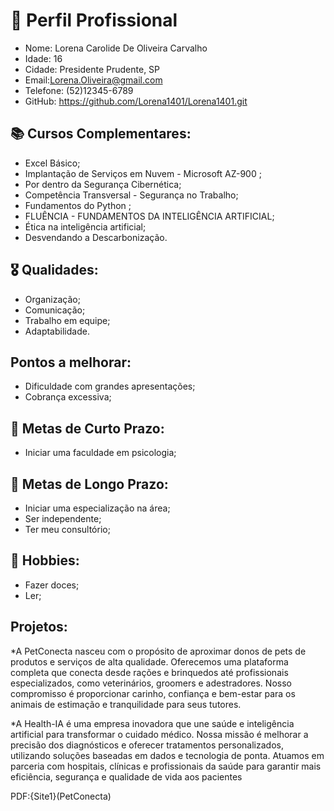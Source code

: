 # 📄 Perfil Profissional
* Nome: Lorena Carolide De Oliveira Carvalho
* Idade: 16
* Cidade: Presidente Prudente, SP
* Email:Lorena.Oliveira@gmail.com
* Telefone: (52)12345-6789
* GitHub: https://github.com/Lorena1401/Lorena1401.git

## 📚 Cursos Complementares:
* Excel Básico;
* Implantação de Serviços em Nuvem - Microsoft AZ-900 ;
* Por dentro da Segurança Cibernética;
* Competência Transversal - Segurança no Trabalho;
* Fundamentos do Python ;
* FLUÊNCIA - FUNDAMENTOS DA INTELIGÊNCIA ARTIFICIAL;
* Ética na inteligência artificial;
* Desvendando a Descarbonização.

## 🎖 Qualidades:
* Organização;
* Comunicação;
* Trabalho em equipe;
* Adaptabilidade.

## Pontos a melhorar:
* Dificuldade com grandes apresentações;
* Cobrança excessiva;

## 🎯 Metas de Curto Prazo:
* Iniciar uma faculdade em psicologia;

## 🎯 Metas de Longo Prazo:
* Iniciar uma especialização na área;
* Ser independente;
* Ter meu consultório;

## 🎨 Hobbies:
* Fazer doces;
* Ler;
## Projetos:
*A PetConecta nasceu com o propósito de aproximar donos de pets de produtos e serviços de alta qualidade. Oferecemos uma plataforma completa que conecta desde rações e brinquedos até profissionais especializados, como veterinários, groomers e adestradores.
Nosso compromisso é proporcionar carinho, confiança e bem-estar para os animais de estimação e tranquilidade para seus tutores.

*A Health-IA é uma empresa inovadora que une saúde e inteligência artificial para transformar o cuidado médico. Nossa missão é melhorar a precisão dos diagnósticos e oferecer tratamentos personalizados, utilizando soluções baseadas em dados e tecnologia de ponta. Atuamos em parceria com hospitais, clínicas e profissionais da saúde para garantir mais eficiência, segurança e qualidade de vida aos pacientes

PDF:{Site1}(PetConecta)
